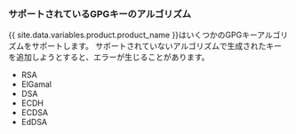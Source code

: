 
### サポートされているGPGキーのアルゴリズム

{{ site.data.variables.product.product_name }}はいくつかのGPGキーアルゴリズムをサポートします。 サポートされていないアルゴリズムで生成されたキーを追加しようとすると、エラーが生じることがあります。

- RSA
- ElGamal
- DSA
- ECDH
- ECDSA
- EdDSA
